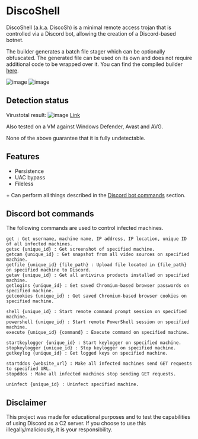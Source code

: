 # DiscoShell

DiscoShell (a.k.a. DiscoSh) is a minimal remote access trojan that is controlled via a Discord bot, allowing the creation of a Discord-based botnet.

The builder generates a batch file stager which can be optionally obfuscated. The generated file can be used on its own and does not require additional code to be wrapped over it. You can find the compiled builder [here](https://github.com/cchash/DiscoShell/releases).

![image](https://media.discordapp.net/attachments/959762900443070485/968119756710363176/unknown.png)
![image](https://media.discordapp.net/attachments/959762900443070485/968536352234811452/image.jpg)

## Detection status
Virustotal result:
![image](https://media.discordapp.net/attachments/959762900443070485/960034118375190608/unknown.png)
[Link](https://www.virustotal.com/gui/file/541a70073404f35f6c0500d68de377d01dea3571f241723bb5975720c39dead8)

Also tested on a VM against Windows Defender, Avast and AVG.

None of the above guarantee that it is fully undetectable.

## Features
- Persistence
- UAC bypass
- Fileless

\+ Can perform all things described in the [Discord bot commands](#discord-bot-commands) section.

## Discord bot commands
The following commands are used to control infected machines.
```
get : Get username, machine name, IP address, IP location, unique ID of all infected machines.
getsc {unique_id} : Get screenshot of specified machine.
getcam {unique_id} : Get snapshot from all video sources on specified machine.
getfile {unique_id} {file_path} : Upload file located in {file_path} on specified machine to Discord.
getav {unique_id} : Get all antivirus products installed on specified machine.
getlogins {unique_id} : Get saved Chromium-based browser passwords on specified machine.
getcookies {unique_id} : Get saved Chromium-based browser cookies on specified machine.

shell {unique_id} : Start remote command prompt session on specified machine.
powershell {unique_id} : Start remote PowerShell session on specified machine.
execute {unique_id} {command} : Execute command on specified machine.

startkeylogger {unique_id} : Start keylogger on specified machine.
stopkeylogger {unique_id} : Stop keylogger on specified machine.
getkeylog {unique_id} : Get logged keys on specified machine.

startddos {website_url} : Make all infected machines send GET requests to specified URL.
stopddos : Make all infected machines stop sending GET requests.

uninfect {unique_id} : Uninfect specified machine.
```

## Disclaimer
This project was made for educational purposes and to test the capabilities of using Discord as a C2 server. If you choose to use this illegally/maliciously, it is your responsibility.
